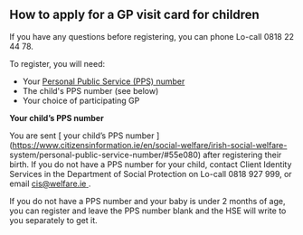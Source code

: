 ##  How to apply for a GP visit card for children

If you have any questions before registering, you can phone Lo-call 0818 22 44
78.

To register, you will need:

  * Your [ Personal Public Service (PPS) number ](/en/social-welfare/irish-social-welfare-system/personal-public-service-number/)
  * The child's PPS number (see below) 
  * Your choice of participating GP 

**Your child’s PPS number**

You are sent [ your child’s PPS number
](https://www.citizensinformation.ie/en/social-welfare/irish-social-welfare-
system/personal-public-service-number/#55e080) after registering their birth.
If you do not have a PPS number for your child, contact Client Identity
Services in the Department of Social Protection on Lo-call 0818 927 999, or
email [ cis@welfare.ie ](mailto:cis@welfare.ie) .

If you do not have a PPS number and your baby is under 2 months of age, you
can register and leave the PPS number blank and the HSE will write to you
separately to get it.
